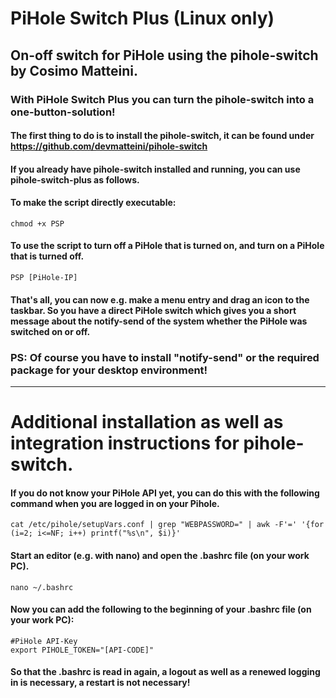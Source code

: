# PiHole Switch Plus (Linux only)
## On-off switch for PiHole using the pihole-switch by Cosimo Matteini.
### With PiHole Switch Plus you can turn the pihole-switch into a one-button-solution!


#### The first thing to do is to install the pihole-switch, it can be found under https://github.com/devmatteini/pihole-switch

#### If you already have pihole-switch installed and running, you can use pihole-switch-plus as follows.
#### To make the script directly executable:

    chmod +x PSP

#### To use the script to turn off a PiHole that is turned on, and turn on a PiHole that is turned off.

    PSP [PiHole-IP]

#### That's all, you can now e.g. make a menu entry and drag an icon to the taskbar. So you have a direct PiHole switch which gives you a short message about the notify-send of the system whether the PiHole was switched on or off.

### PS: Of course you have to install "notify-send" or the required package for your desktop environment!
---
# Additional installation as well as integration instructions for pihole-switch.
#### If you do not know your PiHole API yet, you can do this with the following command when you are logged in on your Pihole.

    cat /etc/pihole/setupVars.conf | grep "WEBPASSWORD=" | awk -F'=' '{for (i=2; i<=NF; i++) printf("%s\n", $i)}'
    
#### Start an editor (e.g. with nano) and open the .bashrc file (on your work PC).

    nano ~/.bashrc
    
#### Now you can add the following to the beginning of your .bashrc file (on your work PC):

    #PiHole API-Key
    export PIHOLE_TOKEN="[API-CODE]"

#### So that the .bashrc is read in again, a logout as well as a renewed logging in is necessary, a restart is not necessary!

